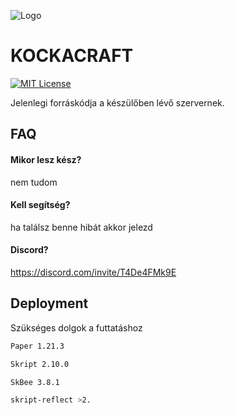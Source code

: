 
![Logo](https://cdn.discordapp.com/attachments/1200158049810251787/1201140146649702492/server-icon_1.png?ex=6790e2ef&is=678f916f&hm=ca577c7dc0727bfa038021eccb90db166f31068a0866b2885c97c68af2bc5d10&)


# KOCKACRAFT

[![MIT License](https://img.shields.io/badge/License-MIT-green.svg)](https://choosealicense.com/licenses/mit/)


Jelenlegi forráskódja a készülőben lévő szervernek.


## FAQ

#### Mikor lesz kész?

nem tudom

#### Kell segítség?

ha találsz benne hibát akkor jelezd

#### Discord?

https://discord.com/invite/T4De4FMk9E


## Deployment

Szükséges dolgok a futtatáshoz

```bash
Paper 1.21.3
```
```bash
Skript 2.10.0
```
```bash
SkBee 3.8.1
```
```bash
skript-reflect >2.
```

